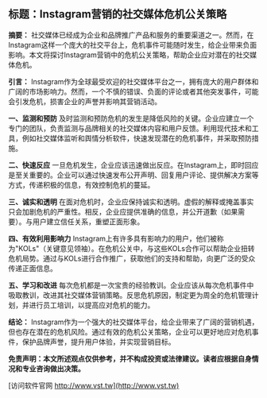 ## **标题：Instagram营销的社交媒体危机公关策略**

**摘要：**
社交媒体已经成为企业和品牌推广产品和服务的重要渠道之一。然而，在Instagram这样一个庞大的社交平台上，危机事件可能随时发生，给企业带来负面影响。本文将探讨Instagram营销中的危机公关策略，帮助企业应对潜在的社交媒体危机。

**引言：**
Instagram作为全球最受欢迎的社交媒体平台之一，拥有庞大的用户群体和广阔的市场影响力。然而，一个不慎的错误、负面的评论或者其他突发事件，可能会引发危机，损害企业的声誉并影响其营销活动。

**一、监测和预防**
及时监测和预防危机的发生是降低风险的关键。企业应建立一个专门的团队，负责监测与品牌相关的社交媒体内容和用户反馈。利用现代技术和工具，例如社交媒体监听和舆情分析软件，快速发现潜在的危机事件，并采取预防措施。

**二、快速反应**
一旦危机发生，企业应该迅速做出反应。在Instagram上，即时回应是至关重要的。企业可以通过快速发布公开声明、回复用户评论、提供解决方案等方式，传递积极的信息，有效控制危机的蔓延。

**三、诚实和透明**
在面对危机时，企业应保持诚实和透明。虚假的解释或掩盖事实只会加剧危机的严重性。相反，企业应提供准确的信息，并公开道歉（如果需要）。与用户建立信任关系，重塑正面形象。

**四、有效利用影响力**
Instagram上有许多具有影响力的用户，他们被称为"KOLs"（关键意见领袖）。在危机公关中，与这些KOLs合作可以帮助企业扭转危机局势。通过与KOLs进行合作推广，获取他们的支持和帮助，向更广泛的受众传递正面信息。

**五、学习和改进**
每次危机都是一次宝贵的经验教训。企业应该从每次危机事件中吸取教训，改进其社交媒体营销策略。反思危机原因，制定更为周全的危机管理计划，并进行员工培训，以提高应对危机的能力。

**结论：**
Instagram作为一个强大的社交媒体平台，给企业带来了广阔的营销机遇，但也存在潜在的危机风险。通过有效的危机公关策略，企业可以更好地应对危机事件，保护品牌声誉，提升用户体验，并实现营销目标。

**免责声明：本文所述观点仅供参考，并不构成投资或法律建议。读者应根据自身情况和专业咨询做出决策。**


[访问软件官网 http://www.vst.tw](http://www.vst.tw)
